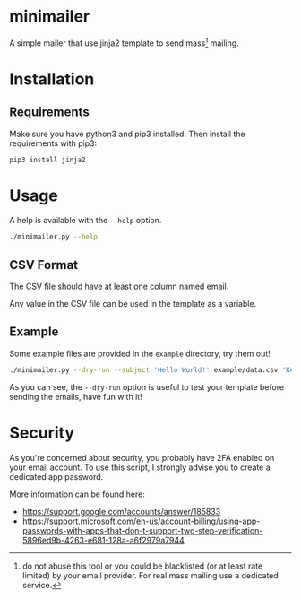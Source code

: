 minimailer
==========

A simple mailer that use jinja2 template to send mass[^1] mailing.

# Installation

## Requirements

Make sure you have python3 and pip3 installed.
Then install the requirements with pip3:
```bash
pip3 install jinja2
```

# Usage

A help is available with the `--help` option.

```bash
./minimailer.py --help
```

## CSV Format

The CSV file should have at least one column named email.

Any value in the CSV file can be used in the template as a variable.

## Example

Some example files are provided in the `example` directory, try them out!

```bash
./minimailer.py --dry-run --subject 'Hello World!' example/data.csv 'Kenji <kenji@example.com>' example/template.j2
```

As you can see, the `--dry-run` option is useful to test your template before sending the emails, have fun with it!

# Security

As you're concerned about security, you probably have 2FA enabled on your email account. To use this script, I strongly advise you to create a dedicated app password.

More information can be found here:
- https://support.google.com/accounts/answer/185833
- https://support.microsoft.com/en-us/account-billing/using-app-passwords-with-apps-that-don-t-support-two-step-verification-5896ed9b-4263-e681-128a-a6f2979a7944

[^1]: do not abuse this tool or you could be blacklisted (or at least rate limited) by your email provider. For real mass mailing use a dedicated service.
